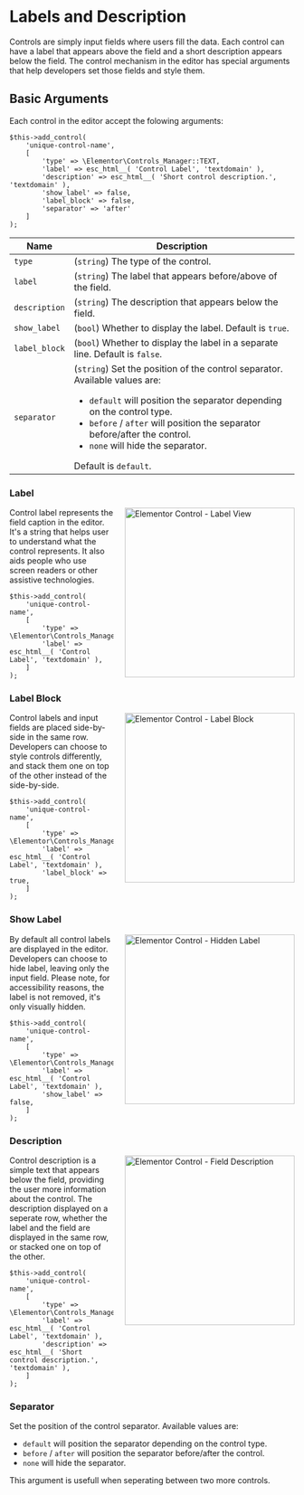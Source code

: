 # Labels and Description

<Badge type="tip" vertical="top" text="Elementor Core" /> <Badge type="warning" vertical="top" text="Basic" />

Controls are simply input fields where users fill the data. Each control can have a label that appears above the field and a short description appears below the field. The control mechanism in the editor has special arguments that help developers set those fields and style them.

## Basic Arguments

Each control in the editor accept the folowing arguments:

```php{5-6}
$this->add_control(
	'unique-control-name',
	[
		'type' => \Elementor\Controls_Manager::TEXT,
		'label' => esc_html__( 'Control Label', 'textdomain' ),
		'description' => esc_html__( 'Short control description.', 'textdomain' ),
		'show_label' => false,
		'label_block' => false,
		'separator' => 'after'
	]
);
```

| Name          | Description |
|---------------| ----------- |
| `type`        | (`string`) The type of the control. |
| `label`       | (`string`) The label that appears before/above of the field. |
| `description` | (`string`) The description that appears below the field. |
| `show_label`  | (`bool`)   Whether to display the label. Default is `true`. |
| `label_block` | (`bool`)   Whether to display the label in a separate line. Default is `false`. |
| `separator`   | (`string`) Set the position of the control separator. Available values are: <ul><li> `default` will position the separator depending on the control type.</li><li> `before` / `after` will position the separator before/after the control.</li><li> `none` will hide the separator.</li></ul> Default is `default`. |

### Label

<img :src="$withBase('/assets/img/controls/control-field-label.png')" alt="Elementor Control - Label View" style="float: right; width: 300px; margin-left: 20px; margin-bottom: 20px;">

Control label represents the field caption in the editor. It's a string that helps user to understand what the control represents. It also aids people who use screen readers or other assistive technologies.

```php{5}
$this->add_control(
	'unique-control-name',
	[
		'type' => \Elementor\Controls_Manager::TEXT,
		'label' => esc_html__( 'Control Label', 'textdomain' ),
	]
);
```

### Label Block

<img :src="$withBase('/assets/img/controls/control-field-label-block.png')" alt="Elementor Control - Label Block" style="float: right; width: 300px; margin-left: 20px; margin-bottom: 20px;">

Control labels and input fields are placed side-by-side in the same row. Developers can choose to style controls differently, and stack them one on top of the other instead of the side-by-side.

```php{6}
$this->add_control(
	'unique-control-name',
	[
		'type' => \Elementor\Controls_Manager::TEXT,
		'label' => esc_html__( 'Control Label', 'textdomain' ),
		'label_block' => true,
	]
);
```

### Show Label

<img :src="$withBase('/assets/img/controls/control-field-label-hidden.png')" alt="Elementor Control - Hidden Label" style="float: right; width: 300px; margin-left: 20px; margin-bottom: 20px;">

By default all control labels are displayed in the editor. Developers can choose to hide label, leaving only the input field. Please note, for accessibility reasons, the label is not removed, it's only visually hidden.

```php{6}
$this->add_control(
	'unique-control-name',
	[
		'type' => \Elementor\Controls_Manager::TEXT,
		'label' => esc_html__( 'Control Label', 'textdomain' ),
		'show_label' => false,
	]
);
```

### Description

<img :src="$withBase('/assets/img/controls/control-field-description.png')" alt="Elementor Control - Field Description" style="float: right; width: 300px; margin-left: 20px; margin-bottom: 20px;">

Control description is a simple text that appears below the field, providing the user more information about the control. The description displayed on a seperate row, whether the label and the field are displayed in the same row, or stacked one on top of the other.

```php{6}
$this->add_control(
	'unique-control-name',
	[
		'type' => \Elementor\Controls_Manager::TEXT,
		'label' => esc_html__( 'Control Label', 'textdomain' ),
		'description' => esc_html__( 'Short control description.', 'textdomain' ),
	]
);
```

### Separator

Set the position of the control separator. Available values are:

* `default` will position the separator depending on the control type.
* `before` / `after` will position the separator before/after the control.
* `none` will hide the separator.

This argument is usefull when seperating between two more controls.
